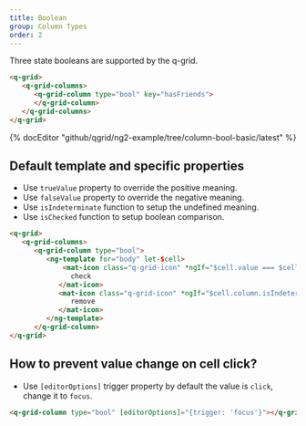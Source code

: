 ```yaml
---
title: Boolean
group: Column Types
order: 2
---
```


Three state booleans are supported by the q-grid.

```html
<q-grid>
   <q-grid-columns>
      <q-grid-column type="bool" key="hasFriends">
      </q-grid-column>
   </q-grid-columns>
</q-grid>
```

{% docEditor "github/qgrid/ng2-example/tree/column-bool-basic/latest" %}

## Default template and specific properties

* Use `trueValue` property to override the positive meaning.  
* Use `falseValue` property to override the negative meaning.
* Use `isIndeterminate` function to setup the undefined meaning.
* Use `isChecked`  function to setup boolean comparison.

```html
<q-grid>
   <q-grid-columns>
      <q-grid-column type="bool">
         <ng-template for="body" let-$cell>
             <mat-icon class="q-grid-icon" *ngIf="$cell.value === $cell.column.trueValue">
               check
            </mat-icon>
            <mat-icon class="q-grid-icon" *ngIf="$cell.column.isIndeterminate($cell.value)">
               remove
            </mat-icon>
         </ng-template>
      </q-grid-column>
</q-grid>
```

## How to prevent value change on cell click?

* Use `[editorOptions]` trigger property by default the value is `click`, change it to `focus`.

```html
<q-grid-column type="bool" [editorOptions]="{trigger: 'focus'}"></q-grid-column>
```